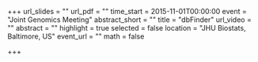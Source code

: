 +++
url_slides = ""
url_pdf = ""
time_start = 2015-11-01T00:00:00
event = "Joint Genomics Meeting"
abstract_short = ""
title = "dbFinder"
url_video = ""
abstract = ""
highlight = true
selected = false
location = "JHU Biostats, Baltimore, US"
event_url = ""
math = false

+++

